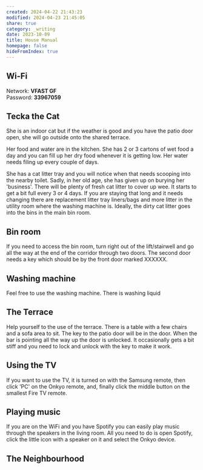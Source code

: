 ```yaml
---
created: 2024-04-22 21:43:23
modified: 2024-04-23 21:45:05
share: true
category: _writing
date: 2023-10-09
title: House Manual
homepage: false
hideFromIndex: true
---
```


## Wi-Fi
Network: **VFAST GF**  
Password: **33967059**

## Tecka the Cat
 She is an indoor cat but if the weather is good and you have the patio door open, she will go outside onto the shared terrace. 
 
 Her food and water are in the kitchen. She has 2 or 3 cartons of wet food a day and you can fill up her dry food whenever it is getting low. Her water needs filing up every couple of days. 
 
 She has a cat litter tray and you will notice when that needs scooping into the nearby toilet. Sadly, in her old age, she has given up on burying her 'business'. There will be plenty of fresh cat litter to cover up wee. It starts to get a bit full every 3 or 4 days. If you are staying that long and it needs changing there are replacement litter tray liners/bags and more litter in the utility room where the washing machine is. Ideally, the dirty cat litter goes into the bins in the main bin room. 
 
## Bin room
 If you need to access the bin room, turn right out of the lift/stairwell and go all the way at the end of the corridor through two doors. The second door needs a key which should be by the front door marked XXXXXX. 

## Washing machine
Feel free to use the washing machine. There is washing liquid

## The Terrace
Help yourself to the use of the terrace. There is a table with a few chairs and a sofa area to sit. The key to the patio door will be in the door. When the bar is pointing all the way up the door is unlocked. It occasionally gets a bit stiff and you need to lock and unlock with the key to make it work.  

## Using the TV
If you want to use the TV, it is turned on with the Samsung remote, then click 'PC' on the Onkyo remote, and, finally click the middle button on the smallest Fire TV remote.

## Playing music
If you are on the WiFi and you have Spotify you can easily play music through the speakers in the living room. All you need to do is open Spotify, click the little icon with a speaker on it and select the Onkyo device.  

## The Neighbourhood